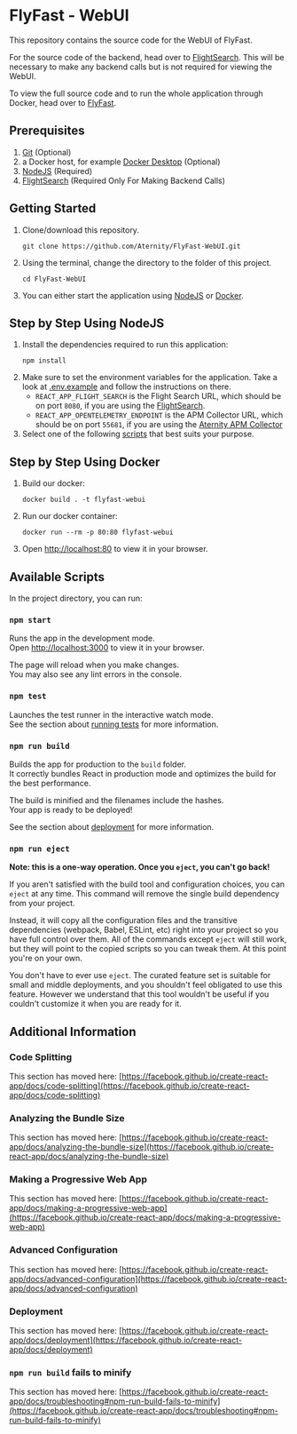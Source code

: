 # FlyFast - WebUI

This repository contains the source code for the WebUI of FlyFast.

For the source code of the backend, head over to [FlightSearch](https://github.com/Aternity/FlyFast-FlightSearch). This will be necessary to make any backend calls but is not required for viewing the WebUI.

To view the full source code and to run the whole application through Docker, head over to [FlyFast](https://github.com/Aternity/FlyFast).

## Prerequisites

1. [Git](https://git-scm.com/) (Optional)
2. a Docker host, for example [Docker Desktop](https://www.docker.com/products/docker-desktop) (Optional)
3. [NodeJS](https://nodejs.org/en/) (Required)
4. [FlightSearch](https://github.com/Aternity/FlyFast-FlightSearch) (Required Only For Making Backend Calls)

## Getting Started
1. Clone/download this repository.
    ```
    git clone https://github.com/Aternity/FlyFast-WebUI.git
    ```
2. Using the terminal, change the directory to the folder of this project.
    ```
    cd FlyFast-WebUI
    ```
3. You can either start the application using [NodeJS](#step-by-step-using-nodejs) or [Docker](#step-by-step-using-docker).

## Step by Step Using NodeJS
1. Install the dependencies required to run this application:
    ```
    npm install
    ```
2. Make sure to set the environment variables for the application. Take a look at [.env.example](.env.example) and follow the instructions on there.
    - `REACT_APP_FLIGHT_SEARCH` is the Flight Search URL, which should be on port `8080`, if you are using the [FlightSearch](https://github.com/Aternity/FlyFast-FlightSearch).
    - `REACT_APP_OPENTELEMETRY_ENDPOINT` is the APM Collector URL, which should be on port `55681`, if you are using the [Aternity APM Collector](https://hub.docker.com/r/aternity/apm-collector)
3. Select one of the following [scripts](#available-scripts) that best suits your purpose.

## Step by Step Using Docker
1. Build our docker:
    ```
    docker build . -t flyfast-webui
    ```
2. Run our docker container:
    ```
    docker run --rm -p 80:80 flyfast-webui
    ```
3. Open [http://localhost:80](http://localhost:80) to view it in your browser.

## Available Scripts

In the project directory, you can run:

### `npm start`

Runs the app in the development mode.\
Open [http://localhost:3000](http://localhost:3000) to view it in your browser.

The page will reload when you make changes.\
You may also see any lint errors in the console.

### `npm test`

Launches the test runner in the interactive watch mode.\
See the section about [running tests](https://facebook.github.io/create-react-app/docs/running-tests) for more information.

### `npm run build`

Builds the app for production to the `build` folder.\
It correctly bundles React in production mode and optimizes the build for the best performance.

The build is minified and the filenames include the hashes.\
Your app is ready to be deployed!

See the section about [deployment](https://facebook.github.io/create-react-app/docs/deployment) for more information.

### `npm run eject`

**Note: this is a one-way operation. Once you `eject`, you can't go back!**

If you aren't satisfied with the build tool and configuration choices, you can `eject` at any time. This command will remove the single build dependency from your project.

Instead, it will copy all the configuration files and the transitive dependencies (webpack, Babel, ESLint, etc) right into your project so you have full control over them. All of the commands except `eject` will still work, but they will point to the copied scripts so you can tweak them. At this point you're on your own.

You don't have to ever use `eject`. The curated feature set is suitable for small and middle deployments, and you shouldn't feel obligated to use this feature. However we understand that this tool wouldn't be useful if you couldn't customize it when you are ready for it.

## Additional Information

### Code Splitting

This section has moved here: [https://facebook.github.io/create-react-app/docs/code-splitting](https://facebook.github.io/create-react-app/docs/code-splitting)

### Analyzing the Bundle Size

This section has moved here: [https://facebook.github.io/create-react-app/docs/analyzing-the-bundle-size](https://facebook.github.io/create-react-app/docs/analyzing-the-bundle-size)

### Making a Progressive Web App

This section has moved here: [https://facebook.github.io/create-react-app/docs/making-a-progressive-web-app](https://facebook.github.io/create-react-app/docs/making-a-progressive-web-app)

### Advanced Configuration

This section has moved here: [https://facebook.github.io/create-react-app/docs/advanced-configuration](https://facebook.github.io/create-react-app/docs/advanced-configuration)

### Deployment

This section has moved here: [https://facebook.github.io/create-react-app/docs/deployment](https://facebook.github.io/create-react-app/docs/deployment)

### `npm run build` fails to minify

This section has moved here: [https://facebook.github.io/create-react-app/docs/troubleshooting#npm-run-build-fails-to-minify](https://facebook.github.io/create-react-app/docs/troubleshooting#npm-run-build-fails-to-minify)
